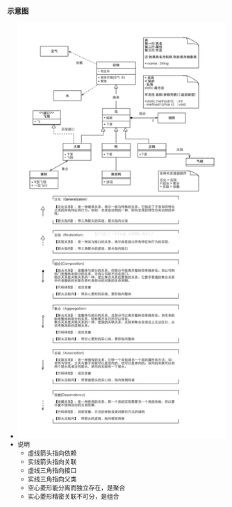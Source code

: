 ### 示意图
- ![UML类图示意](/resource/image/uml/UML类图示意.png)
- 说明
    - 虚线箭头指向依赖
    - 实线箭头指向关联
    - 虚线三角指向接口
    - 实线三角指向父类
    - 空心菱形能分离而独立存在，是聚合
    - 实心菱形精密关联不可分，是组合